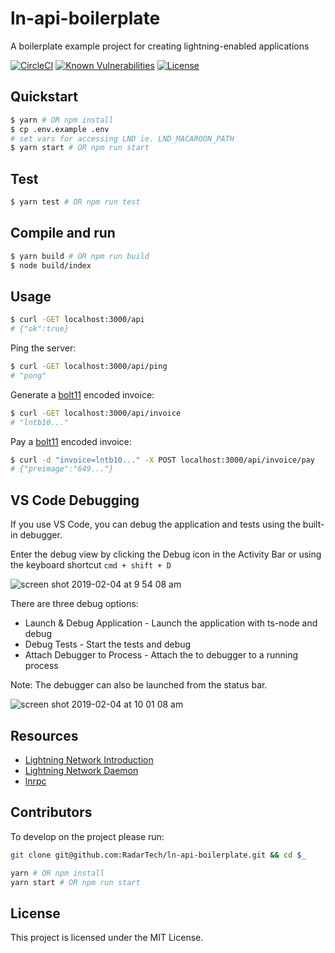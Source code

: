 # ln-api-boilerplate
A boilerplate example project for creating lightning-enabled applications

[![CircleCI](https://img.shields.io/circleci/project/github/RadarTech/ln-api-boilerplate/master.svg?style=flat)](https://circleci.com/gh/RadarTech/ln-api-boilerplate)
[![Known Vulnerabilities](https://snyk.io/test/github/RadarTech/ln-api-boilerplate/badge.svg?targetFile=package.json)](https://snyk.io/test/github/RadarTech/ln-api-boilerplate?targetFile=package.json)
[![License](https://img.shields.io/github/license/radartech/ln-api-boilerplate.svg?style=flat)](https://img.shields.io/github/license/radartech/ln-api-boilerplate.svg?style=flat)

## Quickstart
```sh
$ yarn # OR npm install
$ cp .env.example .env
# set vars for accessing LND ie. LND_MACAROON_PATH
$ yarn start # OR npm run start
```

## Test
```sh
$ yarn test # OR npm run test
```

## Compile and run
```sh
$ yarn build # OR npm run build
$ node build/index
```

## Usage
```sh
$ curl -GET localhost:3000/api
# {"ok":true}
```

Ping the server:
```sh
$ curl -GET localhost:3000/api/ping
# "pong"
```

Generate a [bolt11](https://github.com/lightningnetwork/lightning-rfc/blob/master/11-payment-encoding.md) encoded invoice:
```sh
$ curl -GET localhost:3000/api/invoice
# "lntb10..."
```

Pay a [bolt11](https://github.com/lightningnetwork/lightning-rfc/blob/master/11-payment-encoding.md) encoded invoice: 
```sh
$ curl -d "invoice=lntb10..." -X POST localhost:3000/api/invoice/pay
# {"preimage":"649..."}
```

## VS Code Debugging
If you use VS Code, you can debug the application and tests using the built-in debugger.

Enter the debug view by clicking the Debug icon in the Activity Bar or using the keyboard shortcut `cmd + shift + D`

![screen shot 2019-02-04 at 9 54 08 am](https://user-images.githubusercontent.com/20102664/52223583-2fc7b000-2863-11e9-9686-7289614742ed.png)

There are three debug options:
- Launch & Debug Application - Launch the application with ts-node and debug
- Debug Tests - Start the tests and debug
- Attach Debugger to Process - Attach the to debugger to a running process

Note: The debugger can also be launched from the status bar.

![screen shot 2019-02-04 at 10 01 08 am](https://user-images.githubusercontent.com/20102664/52223860-d2802e80-2863-11e9-8eb8-f46a3788714d.png)


## Resources
- [Lightning Network Introduction](https://ion.radar.tech/)
- [Lightning Network Daemon](https://github.com/lightningnetwork/lnd)
- [lnrpc](https://github.com/RadarTech/lnrpc)

## Contributors

To develop on the project please run:

```sh
git clone git@github.com:RadarTech/ln-api-boilerplate.git && cd $_

yarn # OR npm install
yarn start # OR npm run start
```

## License

This project is licensed under the MIT License.